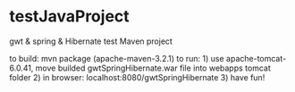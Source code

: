 testJavaProject
===============

gwt &amp; spring &amp; Hibernate test Maven project


to build: mvn package (apache-maven-3.2.1)
to run: 1) use apache-tomcat-6.0.41, move builded gwtSpringHibernate.war file into webapps tomcat folder
        2) in browser: localhost:8080/gwtSpringHibernate
        3) have fun!
